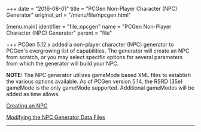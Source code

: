 +++
date = "2016-08-01"
title = "PCGen Non-Player Character (NPC) Generator"
original_url = "/menu/file/npcgen.html"

[menu.main]
    identifier = "file_npcgen"
    name = "PCGen Non-Player Character (NPC) Generator"
    parent = "file"
    
+++
PCGen 5.12.x added a non-player character (NPC) generator to PCGen's
evergrowing list of capabilities. The generator will create an NPC from
scratch, or you may select specific options for several parameters from
which the generator will build your NPC.

**NOTE:** The NPC generator utilizes gameMode based XML files to
establish the various options available. As of PCGen version 5.14, the
RSRD (35e) gameMode is the only gameMode supported. Additional gameModes
will be added as time allows.

[Creating an NPC](/menu/file/npcgen-npc-creation.html)

[Modifying the NPC Generator Data
Files](/menu/file/npcgen-datafiles.html)

------------------------------------------------------------------------



